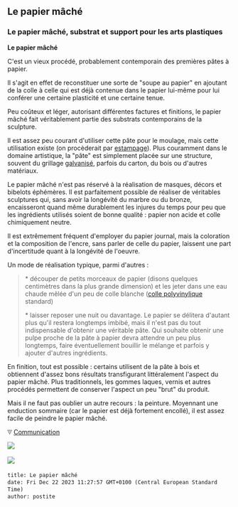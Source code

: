 ## Le papier mâché
### Le papier mâché, substrat et support pour les arts plastiques
 **Le papier mâché**  

C'est un vieux procédé, probablement contemporain des premières pâtes à papier.

Il s'agit en effet de reconstituer une sorte de "soupe au papier" en ajoutant de la colle à celle qui est déjà contenue dans le papier lui-même pour lui conférer une certaine plasticité et une certaine tenue.

Peu coûteux et léger, autorisant différentes factures et finitions, le papier mâché fait véritablement partie des substrats contemporains de la sculpture.

Il est assez peu courant d'utiliser cette pâte pour le moulage, mais cette utilisation existe (on procèderait par [estampage](estampe.html)). Plus couramment dans le domaine artistique, la "pâte" est simplement placée sur une structure, souvent du grillage [galvanisé](galvaniser.html), parfois du carton, du bois ou d'autres matériaux.

Le papier mâché n'est pas réservé à la réalisation de masques, décors et bibelots éphémères. Il est parfaitement possible de réaliser de véritables sculptures qui, sans avoir la longévité du marbre ou du bronze, encaisseront quand même durablement les injures du temps pour peu que les ingrédients utilisés soient de bonne qualité : papier non acide et colle chimiquement neutre.

Il est extrêmement fréquent d'employer du papier journal, mais la coloration et la composition de l'encre, sans parler de celle du papier, laissent une part d'incertitude quant à la longévité de l'oeuvre.

Un mode de réalisation typique, parmi d'autres :

> \* découper de petits morceaux de papier (disons quelques centimètres dans la plus grande dimension) et les jeter dans une eau chaude mêlée d'un peu de colle blanche ([colle polyvinylique](colles.html#lescollessynthetiques) standard)
> 
> \* laisser reposer une nuit ou davantage. Le papier se délitera d'autant plus qu'il restera longtemps imbibé, mais il n'est pas du tout indispensable d'obtenir une véritable pâte. Qui souhaite obtenir une pulpe proche de la pâte à papier devra attendre un peu plus longtemps, faire éventuellement bouillir le mélange et parfois y ajouter d'autres ingrédients.

En finition, tout est possible : certains utilisent de la pâte à bois et obtiennent d'assez bons résultats transfigurant littéralement l'aspect du papier mâché. Plus traditionnels, les gommes laques, vernis et autres procédés permettent de conserver l'aspect un peu "brut" du produit.

Mais il ne faut pas oublier un autre recours : la peinture. Moyennant une enduction sommaire (car le papier est déjà fortement encollé), il est assez facile de peindre le papier mâché.



![](images/flechebas.gif) [Communication](http://www.artrealite.com/annonceurs.htm) 

[![](https://cbonvin.fr/sites/regie.artrealite.com/visuels/campagne1.png)](index-2.html#20131014)

![](https://cbonvin.fr/sites/regie.artrealite.com/visuels/campagne2.png)
```
title: Le papier mâché
date: Fri Dec 22 2023 11:27:57 GMT+0100 (Central European Standard Time)
author: postite
```
